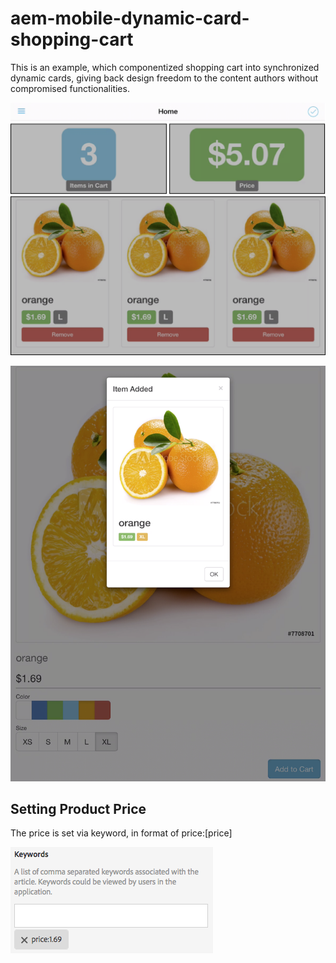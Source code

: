 # aem-mobile-dynamic-card-shopping-cart
This is an example, which componentized shopping cart into synchronized dynamic cards, giving back design freedom to the content authors without compromised functionalities.


![Dynamic Cards Layout](/images/layout.png "Dynamic Cards Layout")

![Product Page](/images/product.png "Product Page")

## Setting Product Price ##
The price is set via keyword, in format of price:[price]

![Product Page Price](/images/product-price.png "Product Page Price Setting")
